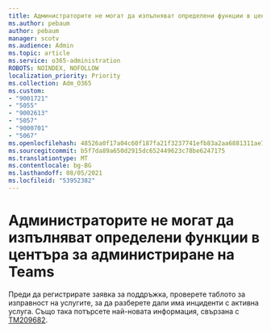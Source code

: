 ```yaml
---
title: Администраторите не могат да изпълняват определени функции в центъра за администриране на Teams
ms.author: pebaum
author: pebaum
manager: scotv
ms.audience: Admin
ms.topic: article
ms.service: o365-administration
ROBOTS: NOINDEX, NOFOLLOW
localization_priority: Priority
ms.collection: Adm_O365
ms.custom:
- "9001721"
- "5055"
- "9002613"
- "5057"
- "9000701"
- "5067"
ms.openlocfilehash: 48526a0f17a04c60f187fa21f3237741efb83a2aa6881311ae741237bed4d794
ms.sourcegitcommit: b5f7da89a650d2915dc652449623c78be6247175
ms.translationtype: MT
ms.contentlocale: bg-BG
ms.lasthandoff: 08/05/2021
ms.locfileid: "53952382"
---
```

# <a name="admins-unable-to-perform-certain-functions-in-the-teams-admin-center"></a>Администраторите не могат да изпълняват определени функции в центъра за администриране на Teams

Преди да регистрирате заявка за поддръжка, проверете таблото за изправност на услугите, за да разберете дали има инциденти с активна услуга. Също така потърсете най-новата информация, свързана с [TM209682](https://admin.microsoft.com/AdminPortal/Home/#/servicehealth?eventid=TM209682).
